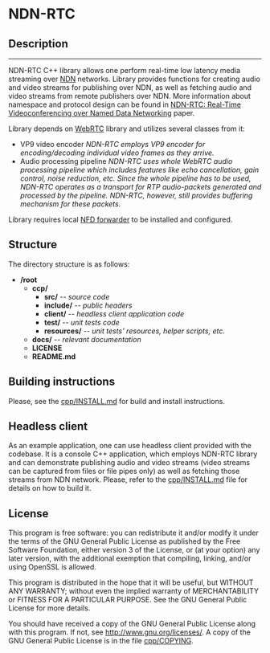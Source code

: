 # NDN-RTC

## Description
----
NDN-RTC C++ library allows one perform real-time low latency media streaming over [NDN](http://named-data.net/) networks. Library provides functions for creating audio and video streams for publishing over NDN, as well as fetching audio and video streams from remote publishers over NDN. More information about namespace and protocol design can be found in [NDN-RTC: Real-Time Videoconferencing over Named Data Networking](https://dl.acm.org/citation.cfm?id=2810176) paper.

Library depends on [WebRTC](https://webrtc.org) library and utilizes several classes from it:   
  - VP9 video encoder
        _NDN-RTC employs VP9 encoder for encoding/decoding individual video frames as they arrive._
  - Audio processing pipeline
        _NDN-RTC uses whole WebRTC audio processing pipeline which includes features like echo cancellation, gain control, noise reduction, etc. Since the whole pipeline has to be used, NDN-RTC operates as a transport for RTP audio-packets generated and processed by the pipeline. NDN-RTC, however, still provides buffering mechanism for these packets._

Library requires local [NFD forwarder](https://github.com/named-data/NFD) to be installed and configured.

## Structure

The directory structure is as follows:

* **/root**
    * **ccp/**
        * **src/** *-- source code*
        * **include/** *-- public headers*
        * **client/** *-- headless client application code*
        * **test/** *-- unit tests code*
        * **resources/** *-- unit tests' resources, helper scripts, etc.*  
    * **docs/** *-- relevant documentation*
    * **LICENSE**
    * **README.md**

## Building instructions

Please, see the [cpp/INSTALL.md](cpp/INSTALL.md) for build and install instructions.

## Headless client

As an example application, one can use headless client provided with the codebase. It is a console C++ application, which employs NDN-RTC library and can demonstrate publishing audio and video streams (video streams can be captured from files or file pipes only) as well as fetching those streams from NDN network. Please, refer to the [cpp/INSTALL.md](cpp/INSTALL.md#headless-client) file for details on how to build it.

## License

This program is free software: you can redistribute it and/or modify it under the terms of the GNU General Public License as published by the Free Software Foundation, either version 3 of the License, or (at your option) any later version, with the additional exemption that compiling, linking, and/or using OpenSSL is allowed.

This program is distributed in the hope that it will be useful, but WITHOUT ANY WARRANTY; without even the implied warranty of MERCHANTABILITY or FITNESS FOR A PARTICULAR PURPOSE. See the GNU General Public License for more details.

You should have received a copy of the GNU General Public License along with this program. If not, see http://www.gnu.org/licenses/. A copy of the GNU General Public License is in the file [cpp/COPYING](cpp/COPYING).
